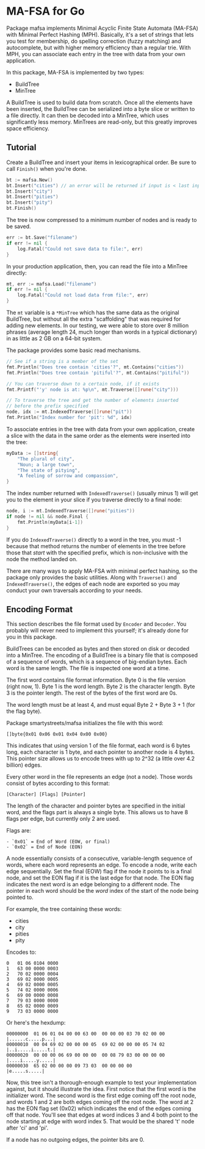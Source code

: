 MA-FSA for Go
=============

Package mafsa implements Minimal Acyclic Finite State Automata (MA-FSA) with Minimal Perfect Hashing (MPH). Basically, it's a set of strings that lets you test for membership, do spelling correction (fuzzy matching) and autocomplete, but with higher memory efficiency than a regular trie. With MPH, you can associate each entry in the tree with data from your own application.

In this package, MA-FSA is implemented by two types:

- BuildTree
- MinTree

A BuildTree is used to build data from scratch. Once all the elements have been inserted, the BuildTree can be serialized into a byte slice or written to a file directly. It can then be decoded into a MinTree, which uses significantly less memory. MinTrees are read-only, but this greatly improves space efficiency.


## Tutorial

Create a BuildTree and insert your items in lexicographical order. Be sure to call `Finish()` when you're done.

```go
bt := mafsa.New()
bt.Insert("cities") // an error will be returned if input is < last input
bt.Insert("city")
bt.Insert("pities")
bt.Insert("pity")
bt.Finish()
```

The tree is now compressed to a minimum number of nodes and is ready to be saved.

```go
err := bt.Save("filename")
if err != nil {
    log.Fatal("Could not save data to file:", err)
}
```

In your production application, then, you can read the file into a MinTree directly:

```go
mt, err := mafsa.Load("filename")
if err != nil {
    log.Fatal("Could not load data from file:", err)
}
```

The `mt` variable is a `*MinTree` which has the same data as the original BuildTree, but without all the extra "scaffolding" that was required for adding new elements. In our testing, we were able to store over 8 million phrases (average length 24, much longer than words in a typical dictionary) in as little as 2 GB on a 64-bit system.

The package provides some basic read mechanisms.

```go
// See if a string is a member of the set
fmt.Println("Does tree contain 'cities'?", mt.Contains("cities"))
fmt.Println("Does tree contain 'pitiful'?", mt.Contains("pitiful"))

// You can traverse down to a certain node, if it exists
fmt.Printf("'y' node is at: %p\n", mt.Traverse([]rune("city")))

// To traverse the tree and get the number of elements inserted
// before the prefix specified
node, idx := mt.IndexedTraverse([]rune("pit"))
fmt.Println("Index number for 'pit': %d", idx)
```

To associate entries in the tree with data from your own application, create a slice with the data in the same order as the elements were inserted into the tree:

```go
myData := []string{
    "The plural of city",
    "Noun; a large town",
    "The state of pitying",
    "A feeling of sorrow and compassion",
}
```

The index number returned with `IndexedTraverse()` (usually minus 1) will get you to the element in your slice if you traverse directly to a final node:

```go
node, i := mt.IndexedTraverse([]rune("pities"))
if node != nil && node.Final {
    fmt.Println(myData[i-1])
}
```

If you do `IndexedTraverse()` directly to a word in the tree, you must -1 because that method returns the number of elements in the tree before those that *start* with the specified prefix, which is non-inclusive with the node the method landed on.

There are many ways to apply MA-FSA with minimal perfect hashing, so the package only provides the basic utilities. Along with `Traverse()` and `IndexedTraverse()`, the edges of each node are exported so you may conduct your own traversals according to your needs.


## Encoding Format

This section describes the file format used by `Encoder` and `Decoder`. You probably will never need to implement this yourself; it's already done for you in this package.

BuildTrees can be encoded as bytes and then stored on disk or decoded into a MinTree. The encoding of a BuildTree is a binary file that is composed of a sequence of words, which is a sequence of big-endian bytes. Each word is the same length. The file is inspected one word at a time.

The first word contains file format information. Byte 0 is the file version (right now, 1). Byte 1 is the word length. Byte 2 is the character length. Byte 3 is the pointer length. The rest of the bytes of the first word are 0s.

The word length must be at least 4, and must equal Byte 2 + Byte 3 + 1 (for the flag byte).

Package smartystreets/mafsa initializes the file with this word:

    []byte{0x01 0x06 0x01 0x04 0x00 0x00}

This indicates that using version 1 of the file format, each word is 6 bytes long, each character is 1 byte, and each pointer to another node is 4 bytes. This pointer size allows us to encode trees with up to 2^32 (a little over 4.2 billion) edges.

Every other word in the file represents an edge (not a node). Those words consist of bytes according to this format:

    [Character] [Flags] [Pointer]

The length of the character and pointer bytes are specified in the initial word, and the flags part is always a single byte. This allows us to have 8 flags per edge, but currently only 2 are used.

Flags are:

    - `0x01` = End of Word (EOW, or final)
    - `0x02` = End of Node (EON)

A node essentially consists of a consecutive, variable-length sequence of words, where each word represents an edge. To encode a node, write each edge sequentially. Set the final (EOW) flag if the node it points to is a final node, and set the EON flag if it is the last edge for that node. The EON flag indicates the next word is an edge belonging to a different node. The pointer in each word should be the *word* index of the start of the node being pointed to.

For example, the tree containing these words:

- cities
- city
- pities
- pity

Encodes to:

    0   01 06 0104 0000
    1   63 00 0000 0003
    2   70 02 0000 0004
    3   69 02 0000 0005
    4   69 02 0000 0005
    5   74 02 0000 0006
    6   69 00 0000 0008
    7   79 03 0000 0000
    8   65 02 0000 0009
    9   73 03 0000 0000

Or here's the hexdump:

    00000000  01 06 01 04 00 00 63 00  00 00 00 03 70 02 00 00  |......c.....p...|
    00000010  00 04 69 02 00 00 00 05  69 02 00 00 00 05 74 02  |..i.....i.....t.|
    00000020  00 00 00 06 69 00 00 00  00 08 79 03 00 00 00 00  |....i.....y.....|
    00000030  65 02 00 00 00 09 73 03  00 00 00 00              |e.....s.....|

Now, this tree isn't a thorough-enough example to test your implementation against, but it should illustrate the idea. First notice that the first word is the initializer word. The second word is the first edge coming off the root node, and words 1 and 2 are both edges coming off the root node. The word at 2 has the EON flag set (0x02) which indicates the end of the edges coming off that node. You'll see that edges at word indices 3 and 4 both point to the node starting at edge with word index 5. That would be the shared 't' node after 'ci' and 'pi'.

If a node has no outgoing edges, the pointer bits are 0.